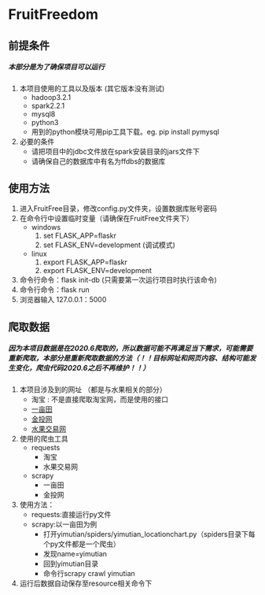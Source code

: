 # FruitFreedom
## 前提条件  
##### 本部分是为了确保项目可以运行
1. 本项目使用的工具以及版本 (其它版本没有测试)
    * hadoop3.2.1
    * spark2.2.1
    * mysql8
    * python3
    * 用到的python模块可用pip工具下载。eg. pip install pymysql
2. 必要的条件
    * 请把项目中的jdbc文件放在spark安装目录的jars文件下  
    * 请确保自己的数据库中有名为ffdbs的数据库

## 使用方法
1. 进入FruitFree目录，修改config.py文件夹，设置数据库账号密码
2. 在命令行中设置临时变量（请确保在FruitFree文件夹下）
   * windows
        1. set FLASK_APP=flaskr
        2. set FLASK_ENV=development (调试模式)
   * linux
        1. export FLASK_APP=flaskr
        2. export FLASK_ENV=development
3. 命令行命令：flask init-db (只需要第一次运行项目时执行该命令)
4. 命令行命令：flask run 
5. 浏览器输入 127.0.0.1：5000
   
  
## 爬取数据
##### 因为本项目数据是在2020.6爬取的，所以数据可能不再满足当下需求，可能需要重新爬取，本部分是重新爬取数据的方法（！！目标网址和网页内容、结构可能发生变化，爬虫代码2020.6之后不再维护！！）  
1. 本项目涉及到的网址 （都是与水果相关的部分）
    * 淘宝 : 不是直接爬取淘宝网，而是使用的接口
    * [一亩田](http://hangqing.ymt.com/chandi_8426_0_-1)
    * [金投网](https://jiage.cngold.org/shuiguo/list_3103_all.html)
    * [水果交易网](https://www.qqsgjy.com/hangqing/list.php?catid=20938)   
2. 使用的爬虫工具
   * requests
        * 淘宝
        * 水果交易网
   * scrapy
        * 一亩田
        * 金投网
3. 使用方法：
   * requests:直接运行py文件
   * scrapy:以一亩田为例
       * 打开yimutian/spiders/yimutian_locationchart.py（spiders目录下每个py文件都是一个爬虫）
       * 发现name=yimutian
       * 回到yimutian目录
       * 命令行scrapy crawl yimutian
4. 运行后数据自动保存至resource相关命令下